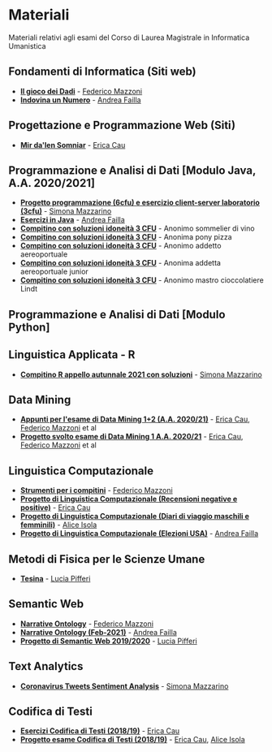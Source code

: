 # Materiali
Materiali relativi agli esami del Corso di Laurea Magistrale in Informatica Umanistica

## Fondamenti di Informatica (Siti web)
- [**Il gioco dei Dadi**](https://github.com/FedericoMz/fondamentiDiInformatica) - [Federico Mazzoni](https://github.com/FedericoMz) 
- [**Indovina un Numero**](https://github.com/andreafailla/indovina-un-numero) - [Andrea Failla](https://github.com/andreafailla)

## Progettazione e Programmazione Web (Siti)
- [**Mir da'len Somniar**](https://github.com/lyereth/Sito-PPW) - [Erica Cau](https://github.com/lyereth) 

## Programmazione e Analisi di Dati [Modulo Java, A.A. 2020/2021]
- [**Progetto programmazione (6cfu) e esercizio client-server laboratorio (3cfu)**](https://github.com/simonamazzarino/Progetti-Programmazione-in-Java) - [Simona Mazzarino](https://github.com/simonamazzarino)
- [**Esercizi in Java**](https://github.com/andreafailla/Esercizi-in-java) - [Andrea Failla](https://github.com/andreafailla)
- [**Compitino con soluzioni idoneità 3 CFU**](https://github.com/infouma-unipi/JavaThread) - Anonimo sommelier di vino
- [**Compitino con soluzioni idoneità 3 CFU**](https://github.com/infouma-unipi/JavaThread2) - Anonima pony pizza
- [**Compitino con soluzioni idoneità 3 CFU**](https://github.com/infouma-unipi/JavaThread3) - Anonimo addetto aereoportuale
- [**Compitino con soluzioni idoneità 3 CFU**](https://github.com/infouma-unipi/JavaThread4) - Anonima addetta aereoportuale junior
- [**Compitino con soluzioni idoneità 3 CFU**](https://github.com/infouma-unipi/JavaThread5) - Anonimo mastro cioccolatiere Lindt

## Programmazione e Analisi di Dati [Modulo Python]

## Linguistica Applicata - R
- [**Compitino R appello autunnale 2021 con soluzioni**](https://github.com/simonamazzarino/Linguistica-Applicata---R) - [Simona Mazzarino](https://github.com/simonamazzarino)

## Data Mining
- [**Appunti per l'esame di Data Mining 1+2 (A.A. 2020/21)**](https://github.com/lyereth/Appunti-Data-Mining-) - [Erica Cau](https://github.com/lyereth/), [Federico Mazzoni](https://github.com/FedericoMz) et al
- [**Progetto svolto esame di Data Mining 1 A.A. 2020/21**](https://github.com/lyereth/Data-Mining-project) - [Erica Cau](https://github.com/lyereth/), [Federico Mazzoni](https://github.com/FedericoMz) et al

## Linguistica Computazionale
- [**Strumenti per i compitini**](https://github.com/FedericoMz/Linguistica-Computazionale/) - [Federico Mazzoni](https://github.com/FedericoMz)
- [**Progetto di Linguistica Computazionale (Recensioni negative e positive)**](https://github.com/lyereth/text_analysis_1) - [Erica Cau](https://github.com/lyereth/)
- [**Progetto di Linguistica Computazionale (Diari di viaggio maschili e femminili)**](https://github.com/alisola21/Progetto-Linguistica-Computazionale) - [Alice Isola](https://github.com/alisola21)
- [**Progetto di Linguistica Computazionale (Elezioni USA)**](https://github.com/andreafailla/LingComp-progetto) - [Andrea Failla](https://github.com/andreafailla)

## Metodi di Fisica per le Scienze Umane
- [**Tesina**](https://github.com/luciapiff/Metodi-della-fisica-per-le-scienze-umane) - [Lucia Pifferi](https://github.com/luciapiff/)

## Semantic Web
- [**Narrative Ontology**](https://github.com/FedericoMz/Semantic-Web) - [Federico Mazzoni](https://github.com/FedericoMz)
- [**Narrative Ontology (Feb-2021)**](https://github.com/andreafailla/Narrative-Ontology) - [Andrea Failla](https://github.com/andreafailla)
- [**Progetto di Semantic Web 2019/2020**](https://github.com/luciapiff/Semantic-Web) - [Lucia Pifferi](https://github.com/luciapiff/)

## Text Analytics
- [**Coronavirus Tweets Sentiment Analysis**](https://github.com/simonamazzarino/Text-Analytics) - [Simona Mazzarino](https://github.com/simonamazzarino)

## Codifica di Testi
- [**Esercizi Codifica di Testi (2018/19)**](https://github.com/lyereth/Esercizi-Codifica-di-Testi) - [Erica Cau](https://github.com/lyereth)
- [**Progetto esame Codifica di Testi (2018/19)**](https://github.com/lyereth/Progetto-Esame-Codifica-di-Testi) - [Erica Cau](https://github.com/lyereth), [Alice Isola](https://github.com/alisola21)

